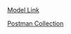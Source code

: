 [Model Link](https://app.eraser.io/workspace/EZNlt2ORc3GmaiVVmdX0?origin=share)

[Postman Collection](https://www.postman.com/solar-moon-851836/workspace/my-workspace/collection/24239785-7c002b63-9f2d-4cab-8b95-46c659cf449a)